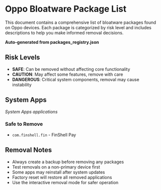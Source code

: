 # Oppo Bloatware Package List

This document contains a comprehensive list of bloatware packages found on Oppo devices.
Each package is categorized by risk level and includes descriptions to help you make informed removal decisions.

**Auto-generated from packages_registry.json**

## Risk Levels
- **SAFE**: Can be removed without affecting core functionality
- **CAUTION**: May affect some features, remove with care
- **DANGEROUS**: Critical system components, removal may cause instability

## System Apps

*System Apps applications*

### Safe to Remove
- `com.finshell.fin` - FinShell Pay

## Removal Notes

- Always create a backup before removing any packages
- Test removals on a non-primary device first
- Some apps may reinstall after system updates
- Factory reset will restore all removed applications
- Use the interactive removal mode for safer operation

